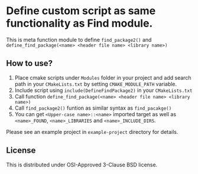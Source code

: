 # Define custom script as same functionality as Find module.

This is meta function module to define  `find_package2()` and
`define_find_package(<name> <header file name> <library name>)`

## How to use?

1. Place cmake scripts under `Modules` folder in your project and add search path
in your `CMakeLists.txt` by setting `CMAKE_MODULE_PATH` variable.
2. Include script using `include(DefineFindPackage2)` in your `CMakeLists.txt`
3. Call function 
   `define_find_package(<name> <header file name> <library name>)`
4. Call `find_package2()` funtion as similar syntax as `find_pacakge()`
5. You can get `<Upper-case name>::<name>` imported target as well as
   `<name>_FOUND`, `<name>_LIBRARIES` and `<name>_INCLUDE_DIRS`.

  Please see an example project in `example-project` directory for details.

## License

This is distributed under OSI-Approved 3-Clause BSD license.
